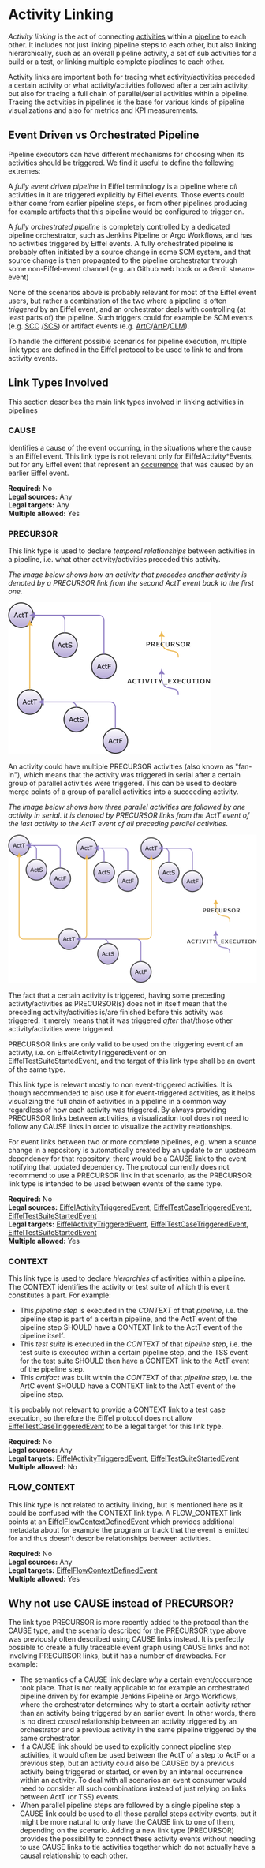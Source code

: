 <!---
   Copyright 2022 Ericsson AB.
   For a full list of individual contributors, please see the commit history.

   Licensed under the Apache License, Version 2.0 (the "License");
   you may not use this file except in compliance with the License.
   You may obtain a copy of the License at

       http://www.apache.org/licenses/LICENSE-2.0

   Unless required by applicable law or agreed to in writing, software
   distributed under the License is distributed on an "AS IS" BASIS,
   WITHOUT WARRANTIES OR CONDITIONS OF ANY KIND, either express or implied.
   See the License for the specific language governing permissions and
   limitations under the License.
--->

# Activity Linking
_Activity linking_ is the act of connecting [activities](./glossary.md#activity) within a [pipeline](./glossary.md#pipeline) to each other. It includes not just linking pipeline steps to each other, but also linking hierarchically, such as an overall pipeline activity, a set of sub activities for a build or a test, or linking multiple complete pipelines to each other.

Activity links are important both for tracing what activity/activities preceded a certain activity or what activity/activities followed after a certain activity, but also for tracing a full chain of parallel/serial activities within a pipeline. Tracing the activities in pipelines is the base for various kinds of pipeline visualizations and also for metrics and KPI measurements.

## Event Driven vs Orchestrated Pipeline

Pipeline executors can have different mechanisms for choosing when its activities should be triggered. We find it useful to define the following extremes:

A _fully event driven pipeline_ in Eiffel terminology is a pipeline where _all_ activities in it are triggered explicitly by Eiffel events. Those events could either come from earlier pipeline steps, or from other pipelines producing for example artifacts that this pipeline would be configured to trigger on.

A _fully orchestrated pipeline_ is completely controlled by a dedicated pipeline orchestrator, such as Jenkins Pipeline or Argo Workflows, and has no activities triggered by Eiffel events. A fully orchestrated pipeline is probably often initiated by a source change in some SCM system, and that source change is then propagated to the pipeline orchestrator through some non-Eiffel-event channel (e.g. an Github web hook or a Gerrit stream-event)

None of the scenarios above is probably relevant for most of the Eiffel event users, but rather a combination of the two where a pipeline is often _triggered_ by an Eiffel event, and an orchestrator deals with controlling (at least parts of) the pipeline. Such triggers could for example be SCM events (e.g. [SCC][SCC] /[SCS][SCS]) or artifact events (e.g. [ArtC][ArtC]/[ArtP][ArtP]/[CLM][CLM]).

To handle the different possible scenarios for pipeline execution, multiple link types are defined in the Eiffel protocol to be used to link to and from activity events.

## Link Types Involved
This section describes the main link types involved in linking activities in pipelines

### CAUSE
Identifies a cause of the event occurring, in the situations where the cause is an Eiffel event. This link type is not relevant only for EiffelActivity\*Events, but for any Eiffel event that represent an [occurrence](glossary.md#occurrence) that was caused by an earlier Eiffel event.

__Required:__ No  
__Legal sources:__ Any  
__Legal targets:__ Any  
__Multiple allowed:__ Yes  

### PRECURSOR
This link type is used to declare *temporal relationships* between activities in a pipeline, i.e. what other activity/activities preceded this activity.

*The image below shows how an activity that precedes another activity is denoted by a PRECURSOR link from the second ActT event back to the first one.*

![A Simple PRECURSOR Example](./precursor-simple.png "Simple PRECURSOR Example")

An activity could have multiple PRECURSOR activities (also known as "fan-in"), which means that the activity was triggered in serial after a certain group of parallel activities were triggered. This can be used to declare merge points of a group of parallel activities into a succeeding activity.

*The image below shows how three parallel activities are followed by one activity in serial. It is denoted by PRECURSOR links from the ActT event of the last activity to the ActT event of all preceding parallel activities.*

![A Parallel PRECURSOR Example](./precursor-parallel.png "Parallel PRECURSOR Example")

The fact that a certain activity is triggered, having some preceding activity/activities as PRECURSOR(s) does not in itself mean that the preceding activity/activities is/are finished before this activity was triggered. It merely means that it was triggered *after* that/those other activity/activities were triggered.

PRECURSOR links are only valid to be used on the triggering event of an activity, i.e. on EiffelActivityTriggeredEvent or on EiffelTestSuiteStartedEvent, and the target of this link type shall be an event of the same type.

This link type is relevant mostly to non event-triggered activities. It is though recommended to also use it for event-triggered activities, as it helps visualizing the full chain of activities in a pipeline in a common way regardless of how each activity was triggered. By always providing PRECURSOR links between activities, a visualization tool does not need to follow any CAUSE links in order to visualize the activity relationships.

For event links between two or more complete pipelines, e.g. when a source change in a repository is automatically created by an update to an upstream dependency for that repository, there would be a CAUSE link to the event notifying that updated dependency. The protocol currently does not recommend to use a PRECURSOR link in that scenario, as the PRECURSOR link type is intended to be used between events of the same type.

__Required:__ No  
__Legal sources:__ [EiffelActivityTriggeredEvent][ActT],
[EiffelTestCaseTriggeredEvent][TCT], [EiffelTestSuiteStartedEvent][TSS]  
__Legal targets:__ [EiffelActivityTriggeredEvent][ActT],
[EiffelTestCaseTriggeredEvent][TCT], [EiffelTestSuiteStartedEvent][TSS]  
__Multiple allowed:__ Yes  

### CONTEXT
This link type is used to declare *hierarchies* of activities within a pipeline. The CONTEXT identifies the activity or test suite of which this event constitutes a part. For example:
- This *pipeline step* is executed in the *CONTEXT* of that *pipeline*, i.e. the pipeline step is part of a certain pipeline, and the ActT event of the pipeline step SHOULD have a CONTEXT link to the ActT event of the pipeline itself.
- This *test suite* is executed in the *CONTEXT* of that *pipeline step*, i.e. the test suite is executed within a certain pipeline step, and the TSS event for the test suite SHOULD then have a CONTEXT link to the ActT event of the pipeline step.
- This *artifact* was built within the *CONTEXT* of that *pipeline step*, i.e. the ArtC event SHOULD have a CONTEXT link to the ActT event of the pipeline step.

 It is probably not relevant to provide a CONTEXT link to a test case execution, so therefore the Eiffel protocol does not allow [EiffelTestCaseTriggeredEvent][TCT] to be a legal target for this link type.
 
__Required:__ No  
__Legal sources:__ Any  
__Legal targets:__ [EiffelActivityTriggeredEvent][ActT],
[EiffelTestSuiteStartedEvent][TSS]  
__Multiple allowed:__ No  

### FLOW_CONTEXT
This link type is not related to activity linking, but is mentioned here as it could be confused with the CONTEXT link type. A FLOW_CONTEXT link points at an [EiffelFlowContextDefinedEvent][FCD] which provides additional metadata about for example the program or track that the event is emitted for and thus doesn't describe relationships between activities.

__Required:__ No  
__Legal sources:__ Any  
__Legal targets:__ [EiffelFlowContextDefinedEvent][FCD]  
__Multiple allowed:__ Yes  

## Why not use CAUSE instead of PRECURSOR?
The link type PRECURSOR is more recently added to the protocol than the CAUSE type, and the scenario described for the PRECURSOR type above was previously often described using CAUSE links instead. It is perfectly possible to create a fully traceable event graph using CAUSE links and not involving PRECURSOR links, but it has a number of drawbacks. For example:

- The semantics of a CAUSE link declare _why_ a certain event/occurrence took place. That is not really applicable to for example an orchestrated pipeline driven by for example Jenkins Pipeline or Argo Workflows, where the orchestrator determines why to start a certain activity rather than an activity being triggered by an earlier event. In other words, there is no direct _causal_ relationship between an activity triggered by an orchestrator and a previous activity in the same pipeline triggered by the same orchestrator.
- If a CAUSE link should be used to explicitly connect pipeline step activities, it would often be used between the ActT of a step to ActF or a previous step, but an activity could also be CAUSEd by a previous activity being triggered or started, or even by an internal occurrence within an activity. To deal with all scenarios an event consumer would need to consider all such combinations instead of just relying on links between ActT (or TSS) events.
- When parallel pipeline steps are followed by a single pipeline step a CAUSE link could be used to all those parallel steps activity events, but it might be more natural to only have the CAUSE link to one of them, depending on the scenario. Adding a new link type (PRECURSOR) provides the possibility to connect these activity events without needing to use CAUSE links to tie activities together which do not actually have a causal relationship to each other.

<!-- Bookmarks section -->
[ActT]: ../eiffel-vocabulary/EiffelActivityTriggeredEvent.md
[ArtC]: ../eiffel-vocabulary/EiffelArtifactCreatedEvent.md
[ArtP]: ../eiffel-vocabulary/EiffelArtifactPublishedEvent.md
[CLM]: ../eiffel-vocabulary/EiffelConfidenceLevelModifiedEvent.md
[FCD]: ../eiffel-vocabulary/EiffelFlowContextDefinedEvent.md
[SCC]: ../eiffel-vocabulary/EiffelSourceChangeCreatedEvent.md
[SCS]: ../eiffel-vocabulary/EiffelSourceChangeSubmittedEvent.md
[TCT]: ../eiffel-vocabulary/EiffelTestCaseTriggeredEvent.md
[TSS]: ../eiffel-vocabulary/EiffelTestSuiteStartedEvent.md
